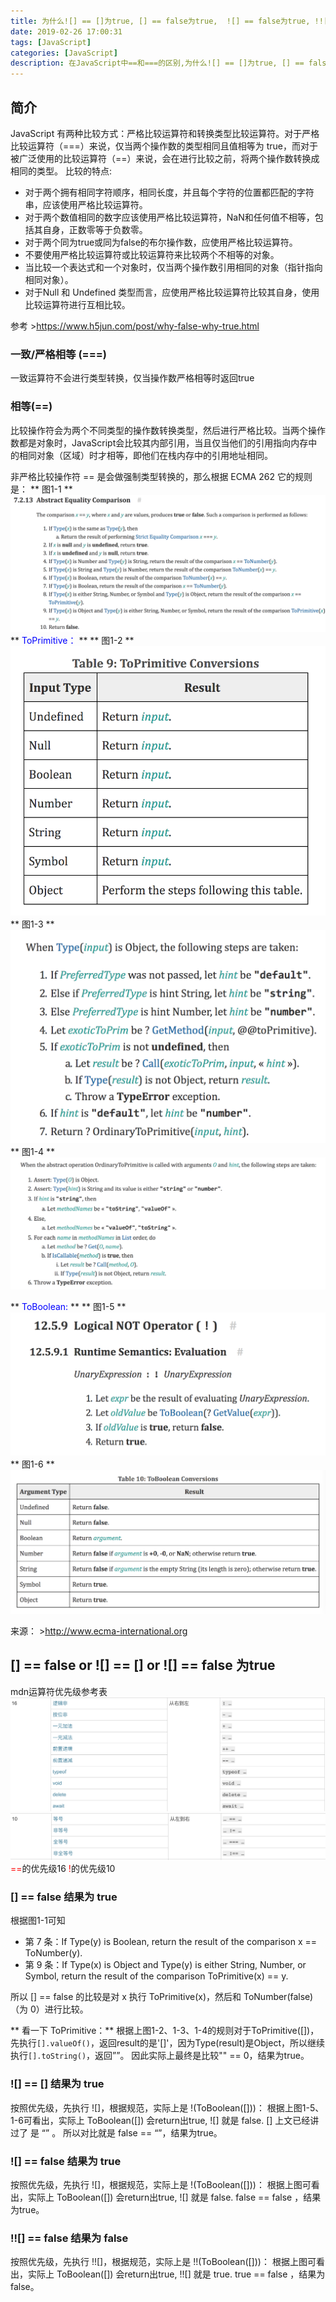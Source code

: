 ```yaml
---
title: 为什么![] == []为true, [] == false为true,  ![] == false为true, !![] == false 为false
date: 2019-02-26 17:00:31
tags: [JavaScript]
categories: [JavaScript]
description: 在JavaScript中==和===的区别,为什么![] == []为true, [] == false为true, ![] == false为true, !![] == false为false.
---
```

## 简介
JavaScript 有两种比较方式：严格比较运算符和转换类型比较运算符。对于严格比较运算符（===）来说，仅当两个操作数的类型相同且值相等为 true，而对于被广泛使用的比较运算符（==）来说，会在进行比较之前，将两个操作数转换成相同的类型。
比较的特点:
- 对于两个拥有相同字符顺序，相同长度，并且每个字符的位置都匹配的字符串，应该使用严格比较运算符。
- 对于两个数值相同的数字应该使用严格比较运算符，NaN和任何值不相等，包括其自身，正数零等于负数零。
- 对于两个同为true或同为false的布尔操作数，应使用严格比较运算符。
- 不要使用严格比较运算符或比较运算符来比较两个不相等的对象。
- 当比较一个表达式和一个对象时，仅当两个操作数引用相同的对象（指针指向相同对象）。
- 对于Null 和 Undefined 类型而言，应使用严格比较运算符比较其自身，使用比较运算符进行互相比较。

参考 ><font color="blue">https://www.h5jun.com/post/why-false-why-true.html</font>
### 一致/严格相等 (===)
一致运算符不会进行类型转换，仅当操作数严格相等时返回true
### 相等(==)
比较操作符会为两个不同类型的操作数转换类型，然后进行严格比较。当两个操作数都是对象时，JavaScript会比较其内部引用，当且仅当他们的引用指向内存中的相同对象（区域）时才相等，即他们在栈内存中的引用地址相同。

非严格比较操作符 == 是会做强制类型转换的，那么根据 ECMA 262 它的规则是：
** 图1-1 **
![! ==](../../images/false-true/1.png)
** <font color="blue">ToPrimitive：</font> **
** 图1-2 **
![! ==](../../images/false-true/2.png)
** 图1-3 **
![! ==](../../images/false-true/3.png)
** 图1-4 **
![! ==](../../images/false-true/4.png)

** <font color="blue">ToBoolean: </font> **
** 图1-5 **
![! ==](../../images/false-true/5.png)
** 图1-6 **
![! ==](../../images/false-true/6.png)

来源： ><font color="blue">http://www.ecma-international.org</font>

## [] == false or ![] == [] or ![] == false 为true
mdn运算符优先级参考表
![! ==](../../images/false-true/false-true-1.png)
![! ==](../../images/false-true/false-true-2.png)
<font color="red">==</font>的优先级16
<font color="red">!</font>的优先级10
### [] == false 结果为 true
根据图1-1可知
- 第 7 条：If Type(y) is Boolean, return the result of the comparison x == ToNumber(y).
- 第 9 条：If Type(x) is Object and Type(y) is either String, Number, or Symbol, return the result of the comparison ToPrimitive(x) == y.

所以 [] == false 的比较是对 x 执行 ToPrimitive(x)，然后和 ToNumber(false) （为 0）进行比较。

** 看一下 ToPrimitive：**
根据上图1-2、1-3、1-4的规则对于ToPrimitive([])，先执行```[].valueOf()```，返回result的是'[]'，因为Type(result)是Object，所以继续执行```[].toString()```，返回””。
因此实际上最终是比较"" == 0，结果为true。

### ![] == [] 结果为 true
按照优先级，先执行 ![]，根据规范，实际上是 !(ToBoolean([]))：
根据上图1-5、1-6可看出，实际上 ToBoolean([]) 会return出true, ![] 就是 false.
[] 上文已经讲过了 是 “” 。
所以对比就是 false == “”，结果为true。

### ![] == false 结果为 true
按照优先级，先执行 ![]，根据规范，实际上是 !(ToBoolean([]))：
根据上图可看出，实际上 ToBoolean([]) 会return出true, ![] 就是 false.
false == false ，结果为true。

### !![] == false 结果为 false
按照优先级，先执行 !![]，根据规范，实际上是 !!(ToBoolean([]))：
根据上图可看出，实际上 ToBoolean([]) 会return出true, !![] 就是 true.
true == false ，结果为 false。

